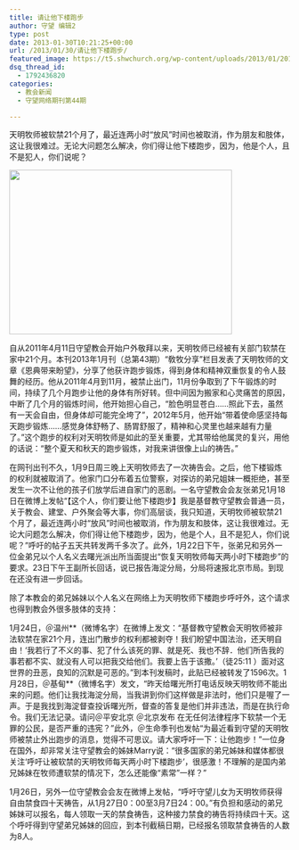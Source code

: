 ```yaml
---
title: 请让他下楼跑步
author: 守望 编辑2
type: post
date: 2013-01-30T10:21:25+00:00
url: /2013/01/30/请让他下楼跑步/
featured_image: https://t5.shwchurch.org/wp-content/uploads/2013/01/20130201155126280-400x288.jpg
dsq_thread_id:
  - 1792436820
categories:
  - 教会新闻
  - 守望网络期刊第44期

---
```

天明牧师被软禁21个月了，最近连两小时“放风”时间也被取消，作为朋友和肢体，这让我很难过。无论大问题怎么解决，你们得让他下楼跑步，因为，他是个人，且不是犯人，你们说呢？<a href="http://t5.shwchurch.org/2013/01/30/%e8%af%b7%e8%ae%a9%e4%bb%96%e4%b8%8b%e6%a5%bc%e8%b7%91%e6%ad%a5/img_1214/" rel="attachment wp-att-7561"><br /> </a><!--more-->

<a href="http://t5.shwchurch.org/2013/01/30/%e8%af%b7%e8%ae%a9%e4%bb%96%e4%b8%8b%e6%a5%bc%e8%b7%91%e6%ad%a5/img_1214/" rel="attachment wp-att-7561"><img class="aligncenter size-full wp-image-7561" title="tianmingmushi " src="http://t5.shwchurch.org/wp-content/uploads/2013/01/20130201155126280.jpg" alt="" width="400" height="295" /></a>

自从2011年4月11日守望教会开始户外敬拜以来，天明牧师已经被有关部门软禁在家中21个月。本刊2013年1月刊（总第43期）“敎牧分享”栏目发表了天明牧师的文章《恩典带来盼望》，分享了他获许跑步锻炼，得到身体和精神双重恢复的令人鼓舞的经历。他从2011年4月到11月，被禁止出门，11月份争取到了下午锻炼的时间，持续了几个月跑步让他的身体有所好转。但中间因为搬家和心灵痛苦的原因，中断了几个月的锻炼时间，他开始担心自己，“脸色明显苍白……照此下去，虽然有一天会自由，但身体却可能完全垮了”，2012年5月，他开始“带着使命感坚持每天跑步锻炼……感觉身体舒畅了、肠胃舒服了，精神和心灵里也越来越有力量了。”这个跑步的权利对天明牧师是如此的至关重要，尤其带给他属灵的复兴，用他的话说：“整个夏天和秋天的跑步锻炼，对我来讲很像上山的祷告。&#8221;

<p align="left">
  在网刊出刊不久，1月9日周三晚上天明牧师去了一次祷告会。之后，他下楼锻炼的权利就被取消了。他家门口分布着五位警察，对探访的弟兄姐妹一概拒绝，甚至发生一次不让他的孩子们放学后进自家门的恶剧。一名守望教会会友张弟兄1月18日在微博上发帖“【这个人，你们要让他下楼跑步】我是基督教守望教会普通一员，关于教会、建堂、户外聚会等大事，你们高层谈，我只知道，天明牧师被软禁21个月了，最近连两小时“放风”时间也被取消，作为朋友和肢体，这让我很难过。无论大问题怎么解决，你们得让他下楼跑步，因为，他是个人，且不是犯人，你们说呢？”呼吁的帖子五天共转发两千多次了。此外，1月22日下午，张弟兄和另外一位金弟兄以个人名义去曙光派出所当面提出“恢复天明牧师每天两小时下楼跑步”的要求。23日下午王副所长回话，说已报告海淀分局，分局将速报北京市局。到现在还没有进一步回话。
</p>

<p align="left">
  除了本教会的弟兄姊妹以个人名义在网络上为天明牧师下楼跑步呼吁外，这个请求也得到教会外很多肢体的支持：
</p>

<p align="left">
  1月24日，＠温州**（微博名字）在微博上发文：“基督教守望教会天明牧师被非法软禁在家21个月，连出门散步的权利都被剥夺！我们盼望中国法治，还天明自由！‘我若行了不义的事、犯了什么该死的罪、就是死、我也不辞．他们所告我的事若都不实、就没有人可以把我交给他们。我要上告于该撒。’（徒25:11 ）面对这世界的丑恶，良知的沉默是可恶的。”到本刊发稿时，此贴已经被转发了1596次。1月28日，＠基甸**（微博名字）发文，“昨天给曙光所打电话反映天明牧师不能出来的问题。他们让我找海淀分局，当我讲到你们这样做是非法时，他们只是喔了一声。于是我找到海淀督查投诉曙光所，督查的答复是他们并非违法，而是在执行命令。我们无法记录。请问＠平安北京 ＠北京发布 在无任何法律程序下软禁一个无罪的公民，是否严重的违宪？”此外，＠生命季刊也发帖“为最近看到守望的天明牧师被禁止外出跑步的消息，觉得不可思议。请大家呼吁一下：让他跑步！”一位身在国外，却非常关注守望教会的姊妹Marry说：“很多国家的弟兄姊妹和媒体都很关注‘呼吁让被软禁的天明牧师每天两小时下楼跑步’，很感激！不理解的是国内弟兄姊妹在牧师遭软禁的情况下，怎么还能像“素常”一样？”
</p>

<p align="left">
  1月26日，另外一位守望教会会友在微博上发帖，“呼吁守望儿女为天明牧师获得自由禁食四十天祷告，从1月27日0：00至3月7日24：00。”有负担和感动的弟兄姊妹可以报名，每人领取一天的禁食祷告，这种接力禁食的祷告将持续四十天。这个呼吁得到守望弟兄姊妹的回应，到本刊截稿日期，已经报名领取禁食祷告的人数为8人。
</p>